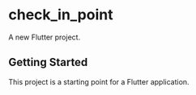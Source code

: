 # check_in_point

A new Flutter project.

## Getting Started

This project is a starting point for a Flutter application.

